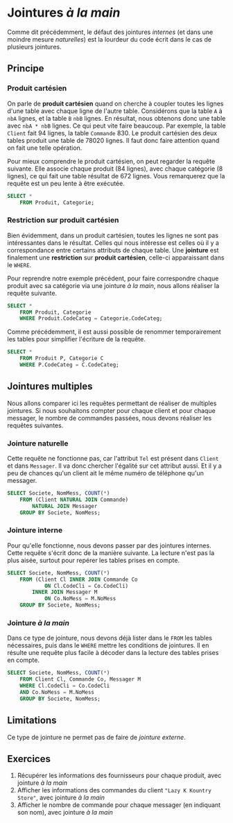 # Jointures *à la main*

Comme dit précédemment, le défaut des jointures *internes* (et dans une moindre mesure *naturelles*) est la lourdeur du code écrit dans le cas de plusieurs jointures.

## Principe

### Produit cartésien

On parle de **produit cartésien** quand on cherche à coupler toutes les lignes d'une table avec chaque ligne de l'autre table. Considérons que la table `A` à `nbA` lignes, et la table `B` `nbB` lignes. En résultat, nous obtenons donc une table avec `nbA * nbB` lignes. Ce qui peut vite faire beaucoup. Par exemple, la table `Client` fait 94 lignes, la table `Commande` 830. Le produit cartésien des deux tables produit une table de 78020 lignes. Il faut donc faire attention quand on fait une telle opération.

Pour mieux comprendre le produit cartésien, on peut regarder la requête suivante. Elle associe chaque produit (84 lignes), avec chaque catégorie (8 lignes), ce qui fait une table résultat de 672 lignes. Vous remarquerez que la requête est un peu lente à être exécutée.

```sql
SELECT *
    FROM Produit, Categorie;
```

### Restriction sur produit cartésien

Bien évidemment, dans un produit cartésien, toutes les lignes ne sont pas intéressantes dans le résultat. Celles qui nous intéresse est celles où il y a correspondance entre certains attributs de chaque table. Une **jointure** est finalement une **restriction** sur **produit cartésien**, celle-ci apparaissant dans le `WHERE`.

Pour reprendre notre exemple précédent, pour faire correspondre chaque produit avec sa catégorie via une jointure *à la main*, nous allons réaliser la requête suivante.

```sql
SELECT *
    FROM Produit, Categorie
    WHERE Produit.CodeCateg = Categorie.CodeCateg;
```

Comme précédemment, il est aussi possible de renommer temporairement les tables pour simplifier l'écriture de la requête.

```sql
SELECT *
    FROM Produit P, Categorie C
    WHERE P.CodeCateg = C.CodeCateg;
```

## Jointures multiples

Nous allons comparer ici les requêtes permettant de réaliser de multiples jointures. Si nous souhaitons compter pour chaque client et pour chaque messager, le nombre de commandes passées, nous devons réaliser les requêtes suivantes.

### Jointure naturelle

Cette requête ne fonctionne pas, car l'attribut `Tel` est présent dans `Client` et dans `Messager`. Il va donc chercher l'égalité sur cet attribut aussi. Et il y a peu de chances qu'un client ait le même numéro de téléphone qu'un messager.

```sql
SELECT Societe, NomMess, COUNT(*)
    FROM (Client NATURAL JOIN Commande)
        NATURAL JOIN Messager
    GROUP BY Societe, NomMess;
```

### Jointure interne

Pour qu'elle fonctionne, nous devons passer par des jointures internes. Cette requête s'écrit donc de la manière suivante. La lecture n'est pas la plus aisée, surtout pour repérer les tables prises en compte.

```sql
SELECT Societe, NomMess, COUNT(*)
    FROM (Client Cl INNER JOIN Commande Co
            ON Cl.CodeCli = Co.CodeCli)
        INNER JOIN Messager M
            ON Co.NoMess = M.NoMess
    GROUP BY Societe, NomMess;
```

### Jointure *à la main*

Dans ce type de jointure, nous devons déjà lister dans le `FROM` les tables nécessaires, puis dans le `WHERE` mettre les conditions de jointures. Il en résulte une requête plus facile à décoder dans la lecture des tables prises en compte.

```sql
SELECT Societe, NomMess, COUNT(*)
    FROM Client Cl, Commande Co, Messager M
    WHERE Cl.CodeCli = Co.CodeCli
    AND Co.NoMess = M.NoMess
    GROUP BY Societe, NomMess;
```

## Limitations

Ce type de jointure ne permet pas de faire de *jointure externe*. 

## Exercices

1. Récupérer les informations des fournisseurs pour chaque produit, avec jointure *à la main*
2. Afficher les informations des commandes du client `"Lazy K Kountry Store"`, avec jointure *à la main*
3. Afficher le nombre de commande pour chaque messager (en indiquant son nom), avec jointure *à la main*
